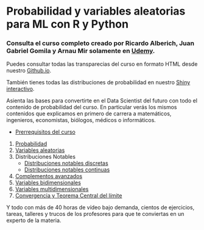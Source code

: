 # Probabilidad y variables aleatorias para ML con R y Python

### Consulta el curso completo creado por Ricardo Alberich, Juan Gabriel Gomila y Arnau Mir solamente en [Udemy](https://www.udemy.com/course/probabilidad-y-variables-aleatorias-para-ml-con-r-y-python/?couponCode=B85F8D52148DF5AAD8F7).

Puedes consultar todas las transparecias del curso en formato HTML desde nuestro [Github.io](https://joanby.github.io/bookdown-probabilidad/).

También tienes todas las distribuciones de probabilidad en nuestro [Shiny interactivo](https://joanby.shinyapps.io/DistribucionesNotables/).

Asienta las bases para convertirte en el Data Scientist del futuro con todo el contenido de probabilidad del curso. En particular verás los mismos contenidos que explicamos en primero de carrera a matemáticos, ingenieros, economistas, biólogos, médicos o informáticos. 

+ [Prerrequisitos del curso](https://joanby.github.io/probabilidad/Tema_0_Prerequisitos#1)

1. [Probabilidad](https://joanby.github.io/probabilidad/Tema_1_Probabilidad#1)
2. [Variables aleatorias](https://joanby.github.io/probabilidad/Tema_2_VA#1)
3. Distribuciones Notables
    + [Distribuciones notables discretas](https://joanby.github.io/probabilidad/Tema_3_1_Notables#1)
    + [Distribuciones notables continuas](https://joanby.github.io/probabilidad/Tema_3_2_Notables#1)
4. [Complementos avanzados](https://joanby.github.io/probabilidad/Tema_4_Momentos#1)
5. [Variables bidimensionales](https://joanby.github.io/probabilidad/Tema_5_Varias_Variables#1)
6. [Variables multidimensionales](https://joanby.github.io/probabilidad/Tema_6_Varias_Variables#1)
7. [Convergencia y Teorema Central del límite](https://joanby.github.io/probabilidad/Tema_7_TCL#1)


Y todo con más de 40 horas de vídeo bajo demanda, cientos de ejercicios, tareas, talleres y trucos de los profesores para que te conviertas en un experto de la materia.

